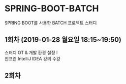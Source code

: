 # SPRING-BOOT-BATCH
SPRING BOOT를 사용한 BATCH 프로젝트 스터디

## 1회차 (2019-01-28 월요일 18:15~19:50)

스터디 OT & 개발 환경 설정 I  
인프런 IntelliJ IDEA 강의 수강

## 2회차



